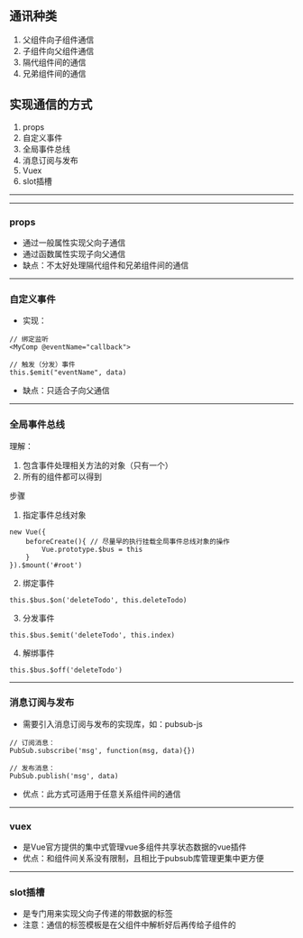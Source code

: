 <!--
 * @Author: lijy
-->
## 通讯种类
1. 父组件向子组件通信
2. 子组件向父组件通信
3. 隔代组件间的通信
4. 兄弟组件间的通信

## 实现通信的方式
1. props
2. 自定义事件
3. 全局事件总线
4. 消息订阅与发布
5. Vuex 
6. slot插槽

--------------------------------
--------------------------------

### props
- 通过一般属性实现父向子通信
- 通过函数属性实现子向父通信
- 缺点：不太好处理隔代组件和兄弟组件间的通信
--------------------

###  自定义事件
- 实现：
```
// 绑定监听
<MyComp @eventName="callback">

// 触发（分发）事件
this.$emit("eventName", data)
```
- 缺点：只适合子向父通信
-----------------------

### 全局事件总线
理解：
1. 包含事件处理相关方法的对象（只有一个）  
2. 所有的组件都可以得到 

步骤  
1. 指定事件总线对象  
```
new Vue({
    beforeCreate(){ // 尽量早的执行挂载全局事件总线对象的操作
        Vue.prototype.$bus = this
    }
}).$mount('#root')
``` 
2. 绑定事件
```
this.$bus.$on('deleteTodo', this.deleteTodo)
```
3. 分发事件
```
this.$bus.$emit('deleteTodo', this.index)
```
4. 解绑事件
```
this.$bus.$off('deleteTodo')
```

----------------------------
### 消息订阅与发布
- 需要引入消息订阅与发布的实现库，如：pubsub-js
```
// 订阅消息：
PubSub.subscribe('msg', function(msg, data){})

// 发布消息：
PubSub.publish('msg', data)
```
- 优点：此方式可适用于任意关系组件间的通信
------------------------

### vuex 
- 是Vue官方提供的集中式管理vue多组件共享状态数据的vue插件
- 优点：和组件间关系没有限制，且相比于pubsub库管理更集中更方便

--------------------------------
### slot插槽
- 是专门用来实现父向子传递的带数据的标签
- 注意：通信的标签模板是在父组件中解析好后再传给子组件的